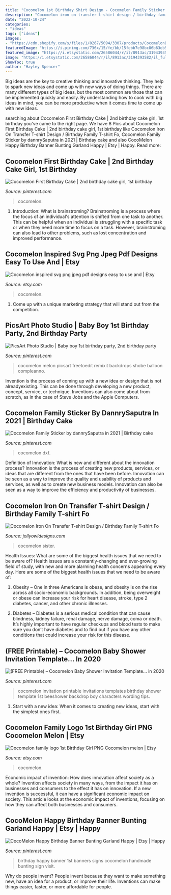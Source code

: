 ```yaml
---
title: "Cocomelon 1st Birthday Shirt Design - Cocomelon Family Sticker By Dannrysaputra In 2021"
description: "Cocomelon iron on transfer t-shirt design / birthday family t-shirt fo"
date: "2022-10-24"
categories:
- "ideas"
tags: ["ideas"]
images:
- "https://cdn.shopify.com/s/files/1/0267/5094/3307/products/CocomelonBirthdayPartyIronOnTransferTshirtDesignFamilyBigSisterBrother_3_1200x1200.jpg?v=1600532541"
featuredImage: "https://i.pinimg.com/736x/15/fe/bb/15febb7e98bc86b63eb51e89ab160838.jpg"
featured_image: "https://i.etsystatic.com/26586044/r/il/8913ac/3194393582/il_fullxfull.3194393582_6a6d.jpg"
image: "https://i.etsystatic.com/26586044/r/il/8913ac/3194393582/il_fullxfull.3194393582_6a6d.jpg"
ShowToc: true
author: "Hayley Spencer"
---
```



Big ideas are the key to creative thinking and innovative thinking. They help to spark new ideas and come up with new ways of doing things. There are many different types of big ideas, but the most common are those that can be implemented quickly and easily. By understanding how to cook with big ideas in mind, you can be more productive when it comes time to come up with new ideas.

	

		
searching about Cocomelon First Birthday Cake | 2nd birthday cake girl, 1st birthday you've came to the right page. We have 8 Pics about Cocomelon First Birthday Cake | 2nd birthday cake girl, 1st birthday like Cocomelon Iron On Transfer T-shirt Design / Birthday Family T-shirt Fo, Cocomelon Family Sticker by dannrySaputra in 2021 | Birthday cake and also CocoMelon Happy Birthday Banner Bunting Garland Happy | Etsy | Happy. Read more:
		
    
## Cocomelon First Birthday Cake | 2nd Birthday Cake Girl, 1st Birthday

<img loading=lazy src="https://i.pinimg.com/736x/bd/a3/1a/bda31ae513d9d17cc6d578805c37b6af.jpg" onerror="this.onerror=null;this.src='https://tse2.mm.bing.net/th?id=OIP.zOfturXU9-L7zCyBIHJmvAHaJ3&amp;pid=15.1';" alt="Cocomelon First Birthday Cake | 2nd birthday cake girl, 1st birthday">

_Source: pinterest.com_

>cocomelon. 

	

1. Introduction: What is brainstroming?
Brainstroming is a process where the focus of an individual's attention is shifted from one task to another. This can be helpful when an individual is struggling with a specific task or when they need more time to focus on a task. However, brainstroming can also lead to other problems, such as lost concentration and improved performance.

    
## Cocomelon Inspired Svg Png Jpeg Pdf Designs Easy To Use And | Etsy

<img loading=lazy src="https://i.etsystatic.com/24417190/r/il/9c8a01/3075229843/il_1140xN.3075229843_kdtd.jpg" onerror="this.onerror=null;this.src='https://tse2.mm.bing.net/th?id=OIP.CTKWZCcQf1oHgaRxnhMQtgHaFj&amp;pid=15.1';" alt="Cocomelon inspired svg png jpeg pdf designs easy to use and | Etsy">

_Source: etsy.com_

>cocomelon. 

	

1. Come up with a unique marketing strategy that will stand out from the competition.

    
## PicsArt Photo Studio | Baby Boy 1st Birthday Party, 2nd Birthday Party

<img loading=lazy src="https://i.pinimg.com/736x/15/fe/bb/15febb7e98bc86b63eb51e89ab160838.jpg" onerror="this.onerror=null;this.src='https://tse4.mm.bing.net/th?id=OIP.dQqnmhtNryw-kKLr1Un_hwHaCv&amp;pid=15.1';" alt="PicsArt Photo Studio | Baby boy 1st birthday party, 2nd birthday party">

_Source: pinterest.com_

>cocomelon melon picsart freetoedit remixit backdrops shobe balloon compleanno. 

	

Invention is the process of coming up with a new idea or design that is not alreadyexisting. This can be done through developing a new product, concept, service, or technique. Inventions can also come about from scratch, as in the case of Steve Jobs and the Apple Computers.

    
## Cocomelon Family Sticker By DannrySaputra In 2021 | Birthday Cake

<img loading=lazy src="https://i.pinimg.com/736x/24/f4/57/24f45788d87ba4deac197b4dc03189b0.jpg" onerror="this.onerror=null;this.src='https://tse4.mm.bing.net/th?id=OIP.k1fwIxpeMYIo6qqjbvalMQHaHa&amp;pid=15.1';" alt="Cocomelon Family Sticker by dannrySaputra in 2021 | Birthday cake">

_Source: pinterest.com_

>cocomelon dxf. 

	

Definition of Innovation: What is new and different about the innovation process?
Innovation is the process of creating new products, services, or ideas that are different from the ones that have been before. Innovation can be seen as a way to improve the quality and usability of products and services, as well as to create new business models. Innovation can also be seen as a way to improve the efficiency and productivity of businesses.

    
## Cocomelon Iron On Transfer T-shirt Design / Birthday Family T-shirt Fo

<img loading=lazy src="https://cdn.shopify.com/s/files/1/0267/5094/3307/products/CocomelonBirthdayPartyIronOnTransferTshirtDesignFamilyBigSisterBrother_3_1200x1200.jpg?v=1600532541" onerror="this.onerror=null;this.src='https://tse2.mm.bing.net/th?id=OIP.TrmFBa4hXEyTfI22X1l3HAHaLH&amp;pid=15.1';" alt="Cocomelon Iron On Transfer T-shirt Design / Birthday Family T-shirt Fo">

_Source: jollyowldesigns.com_

>cocomelon sister. 

	

Health Issues: What are some of the biggest health issues that we need to be aware of?
Health issues are a constantly-changing and ever-growing field of study, with new and more alarming health concerns appearing every day. Here are some of the biggest health issues that we need to be aware of:
1. Obesity – One in three Americans is obese, and obesity is on the rise across all socio-economic backgrounds. In addition, being overweight or obese can increase your risk for heart disease, stroke, type 2 diabetes, cancer, and other chronic illnesses.

2. Diabetes – Diabetes is a serious medical condition that can cause blindness, kidney failure, renal damage, nerve damage, coma or death. It’s highly important to have regular checkups and blood tests to make sure you don’t have diabetes and to find out if you have any other conditions that could increase your risk for this disease.


    
## (FREE Printable) – Cocomelon Baby Shower Invitation Template… In 2020

<img loading=lazy src="https://i.pinimg.com/736x/61/82/66/618266092bd3f9cf89dade52ceeac190.jpg" onerror="this.onerror=null;this.src='https://tse1.mm.bing.net/th?id=OIP.iAaM07dPKLnPf5Vd6zmHSgHaFS&amp;pid=15.1';" alt="(FREE Printable) – Cocomelon Baby Shower Invitation Template… in 2020">

_Source: pinterest.com_

>cocomelon invitation printable invitations templates birthday shower template 1st beeshower backdrop boy characters wording tips. 

	

1. Start with a new idea: When it comes to creating new ideas, start with the simplest ones first.

    
## Cocomelon Family Logo 1st Birthday Girl PNG Cocomelon Melon | Etsy

<img loading=lazy src="https://i.etsystatic.com/26586044/r/il/8913ac/3194393582/il_fullxfull.3194393582_6a6d.jpg" onerror="this.onerror=null;this.src='https://tse3.mm.bing.net/th?id=OIP.lfKm_h7uXr8KTz_eqpOqswHaF7&amp;pid=15.1';" alt="Cocomelon family logo 1st Birthday Girl PNG Cocomelon melon | Etsy">

_Source: etsy.com_

>cocomelon. 

	

Economic impact of invention: How does innovation affect society as a whole?
Invention affects society in many ways, from the impact it has on businesses and consumers to the effect it has on innovation. If a new invention is successful, it can have a significant economic impact on society. This article looks at the economic impact of inventions, focusing on how they can affect both businesses and consumers.

    
## CocoMelon Happy Birthday Banner Bunting Garland Happy | Etsy | Happy

<img loading=lazy src="https://i.pinimg.com/736x/0c/12/20/0c1220c9d418efc6a7f64bb3c5bba195.jpg" onerror="this.onerror=null;this.src='https://tse2.mm.bing.net/th?id=OIP.2T3GQl_yiufs7IApFzNjlAHaH7&amp;pid=15.1';" alt="CocoMelon Happy Birthday Banner Bunting Garland Happy | Etsy | Happy">

_Source: pinterest.com_

>birthday happy banner 1st banners signs cocomelon handmade bunting sign visit. 

	

Why do people invent?
People invent because they want to make something new, have an idea for a product, or improve their life. Inventions can make things easier, faster, or more affordable for people.

